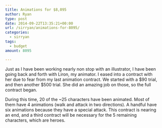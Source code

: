 ```yaml
---
title: Animations for $8,095
author: Ryan
type: post
date: 2014-09-22T13:35:21+00:00
url: /sirryan/animations-for-8095/
categories:
  - sirryan
tags:
  - budget
amount: 8095

---
```

Just as I have been working nearly non stop with an illustrator, I have been going back and forth with Liron, my animator. I eased into a contract with her due to fear from my last animation contract. We started with a $90 trial, and then another $500 trial. She did an amazing job on those, so the full contract began.
<!--more-->

During this time, 20 of the ~25 characters have been animated. Most of them have 4 animations (walk and attack in two directions). A handful have six animations because they have a special attack. This contract is nearing an end, and a third contract will be necessary for the 5 remaining characters, which are heroes.